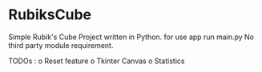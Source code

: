 # RubiksCube
Simple Rubik's Cube Project written in Python.
for use app run main.py
No third party module requirement.

TODOs :
o Reset feature
o Tkinter Canvas
o Statistics
